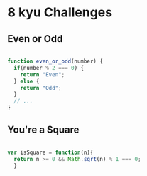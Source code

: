 # 8 kyu Challenges

## Even or Odd

```js

function even_or_odd(number) {
  if(number % 2 === 0) {
    return "Even";
  } else {
    return "Odd";
  }
  // ...
}

```

## You're a Square

``` js

var isSquare = function(n){
  return n >= 0 && Math.sqrt(n) % 1 === 0;
  }

  ```